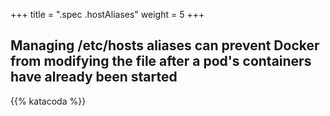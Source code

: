 +++
title = ".spec .hostAliases"
weight = 5
+++

## Managing /etc/hosts aliases can prevent Docker from modifying the file after a pod's containers have already been started



{{% katacoda %}}
